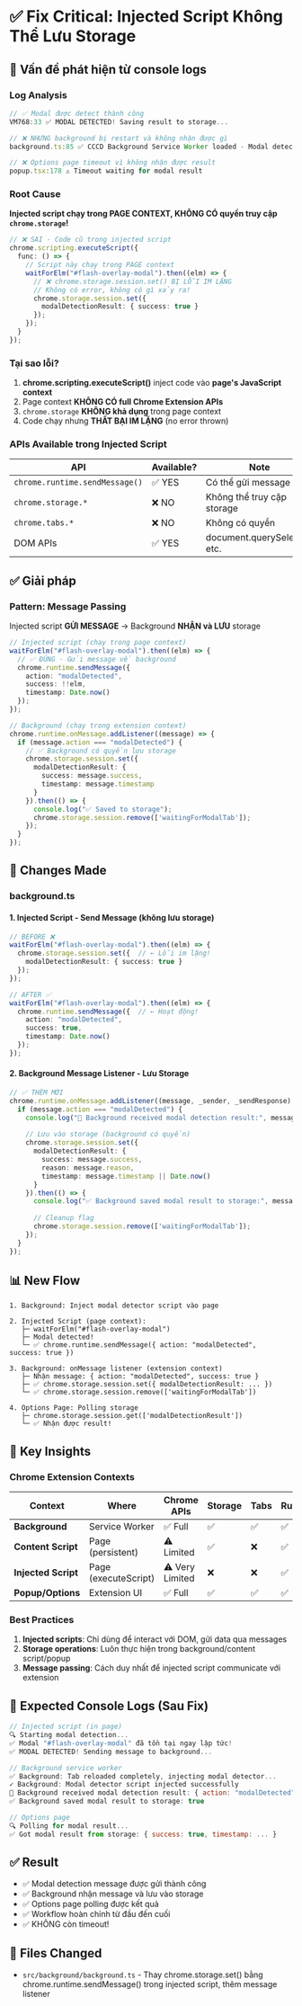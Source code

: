 # ✅ Fix Critical: Injected Script Không Thể Lưu Storage

## 🔴 Vấn đề phát hiện từ console logs

### Log Analysis

```javascript
// ✅ Modal được detect thành công
VM768:33 ✅ MODAL DETECTED! Saving result to storage...

// ❌ NHƯNG background bị restart và không nhận được gì
background.ts:85 ✅ CCCD Background Service Worker loaded - Modal detection ready

// ❌ Options page timeout vì không nhận được result
popup.tsx:178 ⚠️ Timeout waiting for modal result
```

### Root Cause

**Injected script chạy trong PAGE CONTEXT, KHÔNG CÓ quyền truy cập `chrome.storage`!**

```typescript
// ❌ SAI - Code cũ trong injected script
chrome.scripting.executeScript({
  func: () => {
    // Script này chạy trong PAGE context
    waitForElm("#flash-overlay-modal").then((elm) => {
      // ❌ chrome.storage.session.set() BỊ LỖI IM LẶNG
      // Không có error, không có gì xảy ra!
      chrome.storage.session.set({
        modalDetectionResult: { success: true }
      });
    });
  }
});
```

### Tại sao lỗi?

1. **chrome.scripting.executeScript()** inject code vào **page's JavaScript context**
2. Page context **KHÔNG CÓ full Chrome Extension APIs**
3. `chrome.storage` **KHÔNG khả dụng** trong page context
4. Code chạy nhưng **THẤT BẠI IM LẶNG** (no error thrown)

### APIs Available trong Injected Script

| API | Available? | Note |
|-----|-----------|------|
| `chrome.runtime.sendMessage()` | ✅ YES | Có thể gửi message |
| `chrome.storage.*` | ❌ NO | Không thể truy cập storage |
| `chrome.tabs.*` | ❌ NO | Không có quyền |
| DOM APIs | ✅ YES | document.querySelector, etc. |

## ✅ Giải pháp

### Pattern: Message Passing

Injected script **GỬI MESSAGE** → Background **NHẬN và LƯU** storage

```typescript
// Injected script (chạy trong page context)
waitForElm("#flash-overlay-modal").then((elm) => {
  // ✅ ĐÚNG - Gửi message về background
  chrome.runtime.sendMessage({
    action: "modalDetected",
    success: !!elm,
    timestamp: Date.now()
  });
});

// Background (chạy trong extension context)
chrome.runtime.onMessage.addListener((message) => {
  if (message.action === "modalDetected") {
    // ✅ Background có quyền lưu storage
    chrome.storage.session.set({
      modalDetectionResult: {
        success: message.success,
        timestamp: message.timestamp
      }
    }).then(() => {
      console.log("✅ Saved to storage");
      chrome.storage.session.remove(['waitingForModalTab']);
    });
  }
});
```

## 🔧 Changes Made

### background.ts

#### 1. Injected Script - Send Message (không lưu storage)

```typescript
// BEFORE ❌
waitForElm("#flash-overlay-modal").then((elm) => {
  chrome.storage.session.set({  // ← Lỗi im lặng!
    modalDetectionResult: { success: true }
  });
});

// AFTER ✅
waitForElm("#flash-overlay-modal").then((elm) => {
  chrome.runtime.sendMessage({  // ← Hoạt động!
    action: "modalDetected",
    success: true,
    timestamp: Date.now()
  });
});
```

#### 2. Background Message Listener - Lưu Storage

```typescript
// ✅ THÊM MỚI
chrome.runtime.onMessage.addListener((message, _sender, _sendResponse) => {
  if (message.action === "modalDetected") {
    console.log("📨 Background received modal detection result:", message);
    
    // Lưu vào storage (background có quyền)
    chrome.storage.session.set({
      modalDetectionResult: {
        success: message.success,
        reason: message.reason,
        timestamp: message.timestamp || Date.now()
      }
    }).then(() => {
      console.log("✅ Background saved modal result to storage:", message.success);
      
      // Cleanup flag
      chrome.storage.session.remove(['waitingForModalTab']);
    });
  }
});
```

## 📊 New Flow

```
1. Background: Inject modal detector script vào page

2. Injected Script (page context):
   ├─ waitForElm("#flash-overlay-modal")
   ├─ Modal detected!
   └─ ✅ chrome.runtime.sendMessage({ action: "modalDetected", success: true })

3. Background: onMessage listener (extension context)
   ├─ Nhận message: { action: "modalDetected", success: true }
   ├─ ✅ chrome.storage.session.set({ modalDetectionResult: ... })
   └─ ✅ chrome.storage.session.remove(['waitingForModalTab'])

4. Options Page: Polling storage
   ├─ chrome.storage.session.get(['modalDetectionResult'])
   └─ ✅ Nhận được result!
```

## 🎯 Key Insights

### Chrome Extension Contexts

| Context | Where | Chrome APIs | Storage | Tabs | Runtime |
|---------|-------|-------------|---------|------|---------|
| **Background** | Service Worker | ✅ Full | ✅ | ✅ | ✅ |
| **Content Script** | Page (persistent) | ⚠️ Limited | ✅ | ❌ | ✅ |
| **Injected Script** | Page (executeScript) | ⚠️ Very Limited | ❌ | ❌ | ✅ |
| **Popup/Options** | Extension UI | ✅ Full | ✅ | ✅ | ✅ |

### Best Practices

1. **Injected scripts**: Chỉ dùng để interact với DOM, gửi data qua messages
2. **Storage operations**: Luôn thực hiện trong background/content script/popup
3. **Message passing**: Cách duy nhất để injected script communicate với extension

## 🧪 Expected Console Logs (Sau Fix)

```javascript
// Injected script (in page)
🔍 Starting modal detection...
✅ Modal "#flash-overlay-modal" đã tồn tại ngay lập tức!
✅ MODAL DETECTED! Sending message to background...

// Background service worker
✅ Background: Tab reloaded completely, injecting modal detector...
✓ Background: Modal detector script injected successfully
📨 Background received modal detection result: { action: "modalDetected", success: true, ... }
✅ Background saved modal result to storage: true

// Options page
🔍 Polling for modal result...
✅ Got modal result from storage: { success: true, timestamp: ... }
```

## ✅ Result

- ✅ Modal detection message được gửi thành công
- ✅ Background nhận message và lưu vào storage
- ✅ Options page polling được kết quả
- ✅ Workflow hoàn chỉnh từ đầu đến cuối
- ✅ KHÔNG còn timeout!

## 📝 Files Changed

- `src/background/background.ts` - Thay chrome.storage.set() bằng chrome.runtime.sendMessage() trong injected script, thêm message listener
